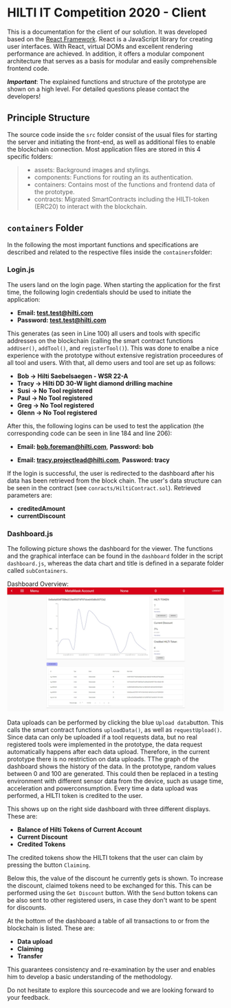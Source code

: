 # HILTI IT Competition 2020 - Client

This is a documentation for the client of our solution.
It was developed based on the [React Framework](https://reactjs.org/). React is a JavaScript library for creating user interfaces. With React, virtual DOMs and excellent rendering performance are achieved. In addition, it offers a modular component architecture that serves as a basis for modular and easily comprehensible frontend code.

***Important***: The explained functions and structure of the prototype are shown on a high level. For detailed questions please contact the developers!

## Principle Structure
The source code inside the `src` folder consist of the usual files for starting the server and initiating the front-end, as well as additional files to enable the blockchain connection. Most application files are stored in this 4 specific folders: 
> * assets: Background images and stylings.
> * components: Functions for routing an its authentication.
> * containers: Contains most of the functions and frontend data of the prototype.
> * contracts: Migrated SmartContracts including the HILTI-token (ERC20) to interact with the blockchain.

## `containers` Folder

In the following the most important functions and specifications are described and related to the respective files inside the `containers`folder:

### Login.js
The users land on the login page. When starting the application for the first time, the following login credentials should be used to initiate the application:

* **Email: test.test@hilti.com**
* **Password: test.test@hilti.com**

This generates (as seen in Line 100) all users and tools with specific addresses on the blockchain (calling the smart contract functions `addUser()`, `addTool()`, and `registerTool()`). This was done to enalbe a nice experience with the prototype without extensive registration proceedures of all tool and users. With that, all demo users and tool are set up as follows:

* **Bob     ->      Hilti Saebelsaegen - WSR 22-A**
* **Tracy   ->      Hilti DD 30-W light diamond drilling machine**
* **Susi    ->      No Tool registered**
* **Paul    ->      No Tool registered**
* **Greg    ->      No Tool registered**
* **Glenn   ->      No Tool registered**

After this, the following logins can be used to test the application (the corresponding code can be seen in line 184 and line 206):

* **Email: bob.foreman@hilti.com**, **Password: bob**

* **Email: tracy.projectlead@hilti.com**, **Password: tracy**

If the login is successful, the user is redirected to the dashboard after his data has been retrieved from the block chain. The user's data structure can be seen in the contract (see `conracts/HiltiContract.sol`). Retrieved parameters are:

* **creditedAmount**
* **currentDiscount**

### Dashboard.js

The following picture shows the dashboard for the viewer. The functions and the graphical interface can be found in the `dashboard` folder in the script `dashboard.js`, whereas the data chart and title is defined in a separate folder called `subContainers`. 

Dashboard Overview: ![alt test](screenshots/Screenshot.jpg)

Data uploads can be performed by clicking the blue  `Upload data`button. This calls the smart contract functions `uploadData()`, as well as `requestUpload()`. Since data can only be uploaded if a tool requests data, but no real registered tools were implemented in the prototype, the data request automatically happens after each data upload. Therefore, in the current prototype there is no restriction on data uploads. TThe graph of the dashboard shows the history of the data. In the prototype, random values between 0 and 100 are generated. This could then be replaced in a testing environment with different sensor data from the device, such as usage time, acceleration and powerconsumption.  Every time a data upload was performed, a HILTI token is credited to the user.

This shows up on the right side dashboard with three different displays. These are: 

* **Balance of Hilti Tokens of Current Account**
* **Current Discount**
* **Credited Tokens**

The credited tokens show the HILTI tokens that the user can claim by pressing the button `Claiming`.

Below this, the value of the discount he currently gets is shown. To increase the discount, claimed tokens need to be exchanged for this. This can be performed using the `Get Discount` button. With the `Send` button tokens can be also sent to other registered users, in case they don't want to be spent for discounts.

At the bottom of the dashboard a table of all transactions to or from the blockchain is listed. These are:

* **Data upload**
* **Claiming**
* **Transfer**

This guarantees consistency and re-examination by the user and enables him to develop a basic understanding of the methodology.

Do not hesitate to explore this sourcecode and we are looking forward to your feedback. 